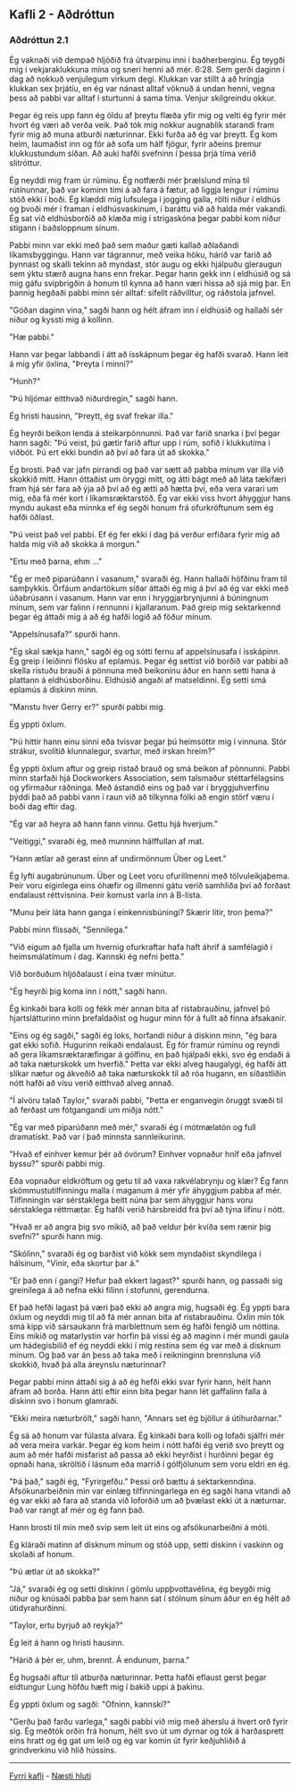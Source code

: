 ## Kafli 2 - Aðdróttun

### Aðdróttun 2.1

Ég vaknaði við dempað hljóðið frá útvarpinu inni í baðherberginu. Ég teygði mig í vekjaraklukkuna mína og sneri henni að mér. 6:28. Sem gerði daginn í dag að nokkuð venjulegum virkum degi. Klukkan var stillt á að hringja klukkan sex þrjátíu, en ég var nánast alltaf vöknuð á undan henni, vegna þess að pabbi var alltaf í sturtunni á sama tíma. Venjur skilgreindu okkur.

Þegar ég reis upp fann ég öldu af þreytu flæða yfir mig og velti ég fyrir mér hvort ég væri að verða veik. Það tók mig nokkur augnablik starandi fram fyrir mig að muna atburði næturinnar. Ekki furða að ég var þreytt. Ég kom heim, laumaðist inn og fór að sofa um hálf fjögur, fyrir aðeins þremur klukkustundum síðan. Að auki hafði svefninn í þessa þrjá tíma verið slitróttur.

Ég neyddi mig fram úr rúminu. Ég notfærði mér þrælslund mína til rútínunnar, það var kominn tími á að fara á fætur, að liggja lengur í rúminu stóð ekki í boði. Ég klæddi mig lufsulega í jogging galla, rölti niður í eldhús og þvoði mér í framan í eldhúsvaskinum, í baráttu við að halda mér vakandi. Ég sat við eldhúsborðið að klæða mig í strigaskóna þegar pabbi kom niður stigann í baðsloppnum sínum.

Pabbi minn var ekki með það sem maður gæti kallað aðlaðandi líkamsbyggingu. Hann var tágrannur, með veika höku, hárið var farið að þynnast og skalli tekinn að myndast, stór augu og ekki hjálpuðu gleraugun sem ýktu stærð augna hans enn frekar. Þegar hann gekk inn í eldhúsið og sá mig gáfu svipbrigðin á honum til kynna að hann væri hissa að sjá mig þar. En þannig hegðaði pabbi minn sér alltaf: sífellt ráðvilltur, og ráðstola jafnvel.

"Góðan daginn vina," sagði hann og hélt áfram inn í eldhúsið og hallaði sér niður og kyssti mig á kollinn.

"Hæ pabbi."

Hann var þegar labbandi í átt að ísskápnum þegar ég hafði svarað. Hann leit á mig yfir öxlina, "Þreyta í minni?"

"Hunh?"

"Þú hljómar eitthvað niðurdregin," sagði hann.

Ég hristi hausinn, "Þreytt, ég svaf frekar illa."

Ég heyrði beikon lenda á steikarpönnunni. Það var farið snarka í því þegar hann sagði: "Þú veist, þú gætir farið aftur upp í rúm, sofið í klukkutíma í viðbót. Þú ert ekki bundin að því að fara út að skokka."

Ég brosti. Það var jafn pirrandi og það var sætt að pabba mínum var illa við skokkið mitt. Hann óttaðist um öryggi mitt, og átti bágt með að láta tækifæri fram hjá sér fara að ýja að því að ég ætti að hætta því, eða vera varari um mig, eða fá mér kort í líkamsræktarstöð. Ég var ekki viss hvort áhyggjur hans myndu aukast eða minnka ef ég segði honum frá ofurkröftunum sem ég hafði öðlast.

"Þú veist það vel pabbi. Ef ég fer ekki í dag þá verður erfiðara fyrir mig að halda mig við að skokka á morgun."

"Ertu með þarna, ehm ..."

"Ég er með piparúðann í vasanum," svaraði ég. Hann hallaði höfðinu fram til samþykkis. Örfáum andartökum síðar áttaði ég mig á því að ég var ekki með úðabrúsann í vasanum. Hann var enn í hryggjarbrynjunni á búningnum mínum, sem var falinn í rennunni í kjallaranum. Það greip mig sektarkennd þegar ég áttaði mig á að ég hafði logið að föður mínum.

"Appelsínusafa?" spurði hann.

"Ég skal sækja hann," sagði ég og sótti fernu af appelsínusafa í ísskápinn. Ég greip í leiðinni flösku af eplamús. Þegar ég settist við borðið var pabbi að skella ristuðu brauði á pönnuna með beikoninu áður en hann setti hana á plattann á eldhúsborðinu. Eldhúsið angaði af matseldinni. Ég setti smá eplamús á diskinn minn.

"Manstu hver Gerry er?" spurði pabbi mig.

Ég yppti öxlum.

"Þú hittir hann einu sinni eða tvisvar þegar þú heimsóttir mig í vinnuna. Stór strákur, svolítið klunnalegur, svartur, með írskan hreim?"

Ég yppti öxlum aftur og greip ristað brauð og smá beikon af pönnunni. Pabbi minn starfaði hjá Dockworkers Association, sem talsmaður stéttarfélagsins og yfirmaður ráðninga. Með ástandið eins og það var í bryggjuhverfinu þýddi það að pabbi vann í raun við að tilkynna fólki að engin störf væru í boði dag eftir dag.

"Ég var að heyra að hann fann vinnu. Gettu hjá hverjum."

"Veitiggi," svaraði ég, með munninn hálffullan af mat.

"Hann ætlar að gerast einn af undirmönnum Über og Leet."

Ég lyfti augabrúnunum. Über og Leet voru ofurillmenni með tölvuleikjaþema. Þeir voru eiginlega eins óhæfir og illmenni gátu verið samhliða því að forðast endalaust réttvísnina. Þeir komust varla inn á B-lista.

"Munu þeir láta hann ganga í einkennisbúningi? Skærir litir, tron þema?"

Pabbi minn flissaði, "Sennilega."

"Við eigum að fjalla um hvernig ofurkraftar hafa haft áhrif á samfélagið í heimsmálatímum í dag. Kannski ég nefni þetta."

Við borðuðum hljóðalaust í eina tvær mínútur.

"Ég heyrði þig koma inn í nótt," sagði hann.

Ég kinkaði bara kolli og fékk mér annan bita af ristabrauðinu, jafnvel þó hjartslátturinn minn þrefaldaðist og hugur minn fór á fullt að finna afsakanir.

"Eins og ég sagði," sagði ég loks, horfandi niður á diskinn minn, "ég bara gat ekki sofið. Hugurinn reikaði endalaust. Ég fór framúr rúminu og reyndi að gera líkamsræktaræfingar á gólfinu, en það hjálpaði ekki, svo ég endaði á að taka næturskokk um hverfið." Þetta var ekki alveg haugalygi, ég hafði átt slíkar nætur og ákveðið að taka næturskokk til að róa hugann, en síðastliðin nótt hafði að vísu verið eitthvað alveg annað.

"Í alvöru talað Taylor," svaraði pabbi, "Þetta er enganvegin öruggt svæði til að ferðast um fótgangandi um miðja nótt."

"Ég var með piparúðann með mér," svaraði ég í mótmælatón og full dramatískt. Það var í það minnsta sannleikurinn.

"Hvað ef einhver kemur þér að óvörum? Einhver vopnaður hníf eða jafnvel byssu?" spurði pabbi mig.

Eða vopnaður eldkröftum og getu til að vaxa rakvélabrynju og klær? Ég fann skömmustutilfinningu malla í maganum á mér yfir áhyggjum pabba af mér. Tilfinningin var sérstaklega beitt núna þar sem áhyggjur hans voru sérstaklega réttmætar. Ég hafði verið hársbreidd frá því að týna lífinu í nótt.

"Hvað er að angra þig svo mikið, að það veldur þér kvíða sem rænir þig svefni?" spurði hann mig.

"Skólinn," svaraði ég og barðist við kökk sem myndaðist skyndilega í hálsinum, "Vinir, eða skortur þar á."

"Er það enn í gangi? Hefur það ekkert lagast?" spurði hann, og passaði sig greinilega á að nefna ekki fílinn í stofunni, gerendurna.

Ef það hefði lagast þá væri það ekki að angra mig, hugsaði ég. Ég yppti bara öxlum og neyddi mig til að fá mér annan bita af ristabrauðinu. Öxlin mín tók smá kipp við sársaukann frá marblettnum sem ég hafði fengið um nóttina. Eins mikið og matarlystin var horfin þá vissi ég að maginn í mér mundi gaula um hádegisbilið ef ég neyddi ekki í mig restina sem ég var með á disknum mínum. Og það var án þess að taka með í reikninginn brennsluna við skokkið, hvað þá alla áreynslu næturinnar?

Þegar pabbi minn áttaði sig á að ég hefði ekki svar fyrir hann, hélt hann áfram að borða. Hann átti eftir einn bita þegar hann lét gaffalinn falla á diskinn svo í honum glamraði.

"Ekki meira næturbrölt," sagði hann, "Annars set ég bjöllur á útihurðarnar."

Ég sá að honum var fúlasta alvara. Ég kinkaði bara kolli og lofaði sjálfri mér að vera meira varkár. Þegar ég kom heim í nótt hafði ég verið svo þreytt og aum að mér hafði misfarist að passa að ekki heyrðist í hurðinni þegar ég opnaði hana, skröltið í lásnum eða marrið í gólfjölunum sem voru eldri en ég.

"Þá það," sagði ég, "Fyrirgefðu." Þessi orð bættu á sektarkenndina. Afsökunarbeiðnin mín var einlæg tilfinningarlega en ég sagði hana vitandi að ég var ekki að fara að standa við loforðið um að þvælast ekki út á næturnar. Það var rangt af mér og ég fann það.

Hann brosti til mín með svip sem leit út eins og afsökunarbeiðni á móti.

Ég kláraði matinn af disknum mínum og stóð upp, setti diskinn í vaskinn og skolaði af honum.

"Þú ætlar út að skokka?"

"Já," svaraði ég og setti diskinn í gömlu uppþvottavélina, ég beygði mig niður og knúsaði pabba þar sem hann sat í stólnum sínum áður en ég hélt að útidyrahurðinni.

"Taylor, ertu byrjuð að reykja?"

Ég leit á hann og hristi hausinn.

"Hárið á þér er, uhm, brennt. Á endunum, þarna."

Ég hugsaði aftur til atburða næturinnar. Þetta hafði eflaust gerst þegar eldtungur Lung höfðu hæft mig í bakið uppi á þakinu.

Ég yppti öxlum og sagði: "Ofninn, kannski?"

"Gerðu það farðu varlega," sagði pabbi við mig með áherslu á hvert orð fyrir sig. Ég meðtók orðin frá honum, hélt svo út um dyrnar og tók á harðasprett eins hratt og ég gat um leið og ég var komin út fyrir keðjuhliðið á grindverkinu við hlið hússins.

---

[Fyrri kafli](../01/Ormur-01.06.x.[Sjónarhorn;Danny].md) - [Næsti hluti](Ormur-02.02.md)
